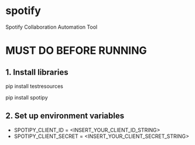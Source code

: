 # spotify
Spotify Collaboration Automation Tool

# MUST DO BEFORE RUNNING ###################################
## 1. Install libraries

pip install testresources

pip install spotipy

## 2. Set up environment variables
* SPOTIPY_CLIENT_ID = <INSERT_YOUR_CLIENT_ID_STRING>
* SPOTIPY_CLIENT_SECRET = <INSERT_YOUR_CLIENT_SECRET_STRING>
